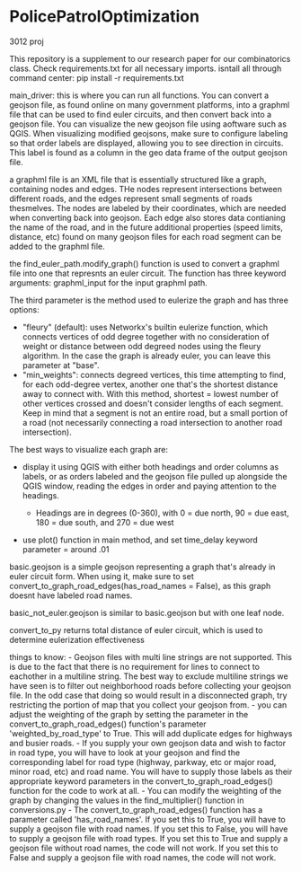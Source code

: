 # PolicePatrolOptimization
3012 proj

This repository is a supplement to our research paper for our combinatorics class. Check requirements.txt for all necessary imports. isntall all through command center: pip install -r requirements.txt

main_driver: this is where you can run all functions. You can convert a geojson file, as found online on many government platforms, into a graphml file that can be used to find euler circuits, and then convert back into a geojson file. You can visualize the new geojson file using aoftware such as QGIS. When visualizing modified geojsons, make sure to configure labeling so that order labels are displayed, allowing you to see direction in circuits. This label is found as a column in the geo data frame of the output geojson file. 

a graphml file is an XML file that is essentially structured like a graph, containing nodes and edges. THe nodes represent intersections between different roads, and the edges represent small segments of roads thesmelves. The nodes are labeled by their coordinates, which are needed when converting back into geojson. Each edge also stores data contianing the name of the road, and in the future additional properties (speed limits, distance, etc) found on many geojson files for each road segment can be added to the graphml file.

the find_euler_path.modify_graph() function is used to convert a graphml file into one that represnts an euler circuit. The function has three keyword arguments: graphml_input for the input graphml path. 

The third parameter is the method used to eulerize the graph and has three options:
  - "fleury" (default): uses Networkx's builtin eulerize function, which connects vertices of odd degree together with no consideration of weight or distance between odd degreed nodes using the fleury algorithm. In the case the graph is already euler, you can leave this parameter at "base".
  - "min_weights": connects degreed vertices, this time attempting to find, for each odd-degree vertex, another one that's the shortest distance away to connect with. With this method, shortest = lowest number of other vertices crossed and doesn't consider lengths of each segment. Keep in mind that a segment is not an entire road, but a small portion of a road (not necessarily connecting a road intersection to another road intersection). 

The best ways to visualize each graph are:
  - display it using QGIS with either both headings and order columns as labels, or as orders labeled and the geojson file pulled up alongside the QGIS window, reading the edges in order and paying attention to the headings.
    - Headings are in degrees (0-360), with 0 = due north, 90 = due east, 180 = due south, and 270 = due west
   
  - use plot() function in main method, and set time_delay keyword parameter = around .01

basic.geojson is a simple geojson representing a graph that's already in euler circuit form. When using it, make sure to set convert_to_graph_road_edges(has_road_names = False), as this graph doesnt have labeled road names.

basic_not_euler.geojson is similar to basic.geojson but with one leaf node. 

convert_to_py returns total distance of euler circuit, which is used to determine eulerization effectiveness

things to know:
    - Geojson files with multi line strings are not supported. This is due to the fact that there is no requirement for lines to connect to eachother in a multiline string. The best way to exclude multiline strings we have seen is to filter out neighborhood roads before collecting your geojson file. In the odd case that doing so would result in a disconnected graph, try restricting the portion of map that you collect your geojson from.
    - you can adjust the weighting of the graph by setting the parameter in the convert_to_graph_road_edges() function's parameter 'weighted_by_road_type' to True. This will add duplicate edges for highways and busier roads.
          - If you supply your own geojson data and wish to factor in road type, you will have to look at your geojson and find the corresponding label for road type (highway, parkway, etc or major road, minor road, etc) and road name. You will have to supply those labels as their appropriate keyword parameters in the convert_to_graph_road_edges() function for the code to work at all.
          - You can modify the weighting of the graph by changing the values in the find_multiplier() function in conversions.py
    - The convert_to_graph_road_edges() function has a parameter called 'has_road_names'. If you set this to True, you will have to supply a geojson file with road names. If you set this to False, you will have to supply a geojson file with road types. If you set this to True and supply a geojson file without road names, the code will not work. If you set this to False and supply a geojson file with road names, the code will not work.